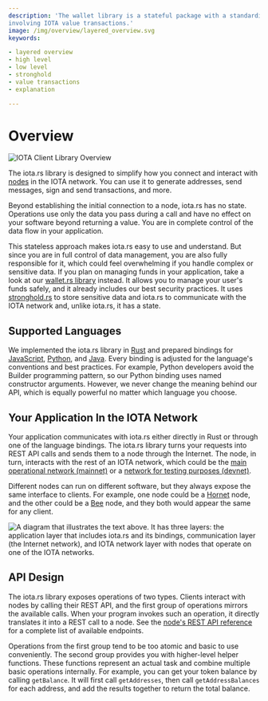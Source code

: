 ```yaml
---
description: 'The wallet library is a stateful package with a standardized interface for developers to build applications
involving IOTA value transactions.'
image: /img/overview/layered_overview.svg
keywords:

- layered overview
- high level
- low level
- stronghold
- value transactions
- explanation

---
```


# Overview

![IOTA Client Library Overview](/img/Banner/banner_client_lib_overview.png)

The iota.rs library is designed to simplify how you connect and interact
with [nodes](https://wiki.iota.org/chrysalis-docs/node_software) in the IOTA network. You can use it to generate
addresses, send messages, sign and send transactions, and more.

Beyond establishing the initial connection to a node, iota.rs has no state. Operations use only the data you pass during
a call and have no effect on your software beyond returning a value. You are in complete control of the data flow in
your application.

This stateless approach makes iota.rs easy to use and understand. But since you are in full control of data management,
you are also fully responsible for it, which could feel overwhelming if you handle complex or sensitive data. If you
plan on managing funds in your application, take a look at
our [wallet.rs library](https://wiki.iota.org/wallet.rs/welcome) instead. It allows you to manage your user's funds
safely, and it already includes our best security practices. It
uses [stronghold.rs](https://wiki.iota.org/stronghold.rs/welcome) to store sensitive data and iota.rs to communicate
with the IOTA network and, unlike iota.rs, it has a state.

## Supported Languages

We implemented the iota.rs library in [Rust](getting_started/rust.mdx) and prepared bindings
for [JavaScript](getting_started/nodejs), [Python](getting_started/python.mdx),
and [Java](getting_started/java.mdx). Every binding is adjusted for the language's conventions and best
practices. For example, Python developers avoid the Builder programming pattern, so our
Python binding uses named constructor arguments. However, we never change the meaning behind our API, which is equally
powerful no matter which language you choose.

## Your Application In the IOTA Network

Your application communicates with iota.rs either directly in Rust or through one of the language bindings. The iota.rs
library turns your requests into REST API calls and sends them to a node through the Internet. The node, in turn,
interacts with the rest of an IOTA network, which could be
the [main operational network (mainnet)](https://wiki.iota.org/introduction/reference/networks/mainnet) or
a [network for testing purposes (devnet)](https://wiki.iota.org/introduction/reference/networks/devnet).

Different nodes can run on different software, but they always expose the same interface to clients. For example, one
node could be a [Hornet](https://wiki.iota.org/hornet/develop/welcome) node, and the other could be
a [Bee](https://wiki.iota.org/bee/welcome) node, and they both would appear the same for any client.

![A diagram that illustrates the text above. It has three layers: the application layer that includes iota.rs and its bindings, communication layer (the Internet network), and IOTA network layer with nodes that operate on one of the IOTA networks.](/img/overview/layered_overview.svg "An overview of IOTA layers.")

## API Design

The iota.rs library exposes operations of two types. Clients interact with nodes by calling their REST API, and the
first group of operations mirrors the available calls. When your program invokes such an operation, it directly
translates it into a REST call to a node. See
the [node's REST API reference](https://editor.swagger.io/?url=https://raw.githubusercontent.com/rufsam/protocol-rfcs/master/text/0026-rest-api/0026-rest-api.yaml)
for a complete list of available endpoints.

Operations from the first group tend to be too atomic and basic to use conveniently. The second group provides you with
higher-level helper functions. These functions represent an actual task and combine multiple basic operations
internally. For example, you can get your token balance by calling `getBalance`. It will first call `getAddresses`, then
call `getAddressBalances` for each address, and add the results together to return the total balance.